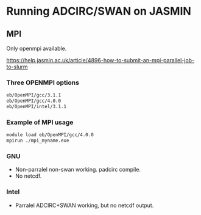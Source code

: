 # Running ADCIRC/SWAN on JASMIN

## MPI

Only openmpi available.

<https://help.jasmin.ac.uk/article/4896-how-to-submit-an-mpi-parallel-job-to-slurm>

### Three OPENMPI options

```bash
eb/OpenMPI/gcc/3.1.1 
eb/OpenMPI/gcc/4.0.0
eb/OpenMPI/intel/3.1.1
```

### Example of MPI usage

```bash
module load eb/OpenMPI/gcc/4.0.0
mpirun ./mpi_myname.exe
```

### GNU

- Non-parralel non-swan working. padcirc compile.
- No netcdf.

### Intel

- Parralel ADCIRC+SWAN working, but no netcdf output.
